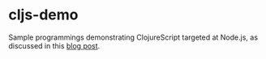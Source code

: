 # cljs-demo

Sample programmings demonstrating ClojureScript targeted at Node.js, as discussed in this [blog post](https://mmcgrana.github.com/posts/wat).
